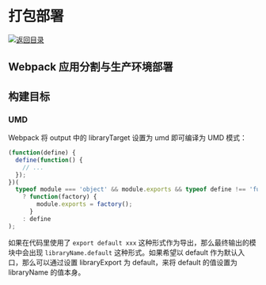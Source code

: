 # 打包部署

[![&#x8FD4;&#x56DE;&#x76EE;&#x5F55;](https://i.postimg.cc/50XLzC7C/image.png)](https://github.com/wx-chevalier/Web-Series/)

## Webpack 应用分割与生产环境部署

## 构建目标

### UMD

Webpack 将 output 中的 libraryTarget 设置为 umd 即可编译为 UMD 模式：

```javascript
(function(define) {
  define(function() {
    // ...
  });
})(
  typeof module === 'object' && module.exports && typeof define !== 'function'
    ? function(factory) {
        module.exports = factory();
      }
    : define
);
```

如果在代码里使用了 `export default xxx` 这种形式作为导出，那么最终输出的模块中会出现 `libraryName.default` 这种形式。如果希望以 default 作为默认入口，那么可以通过设置 libraryExport 为 default，来将 default 的值设置为 libraryName 的值本身。

